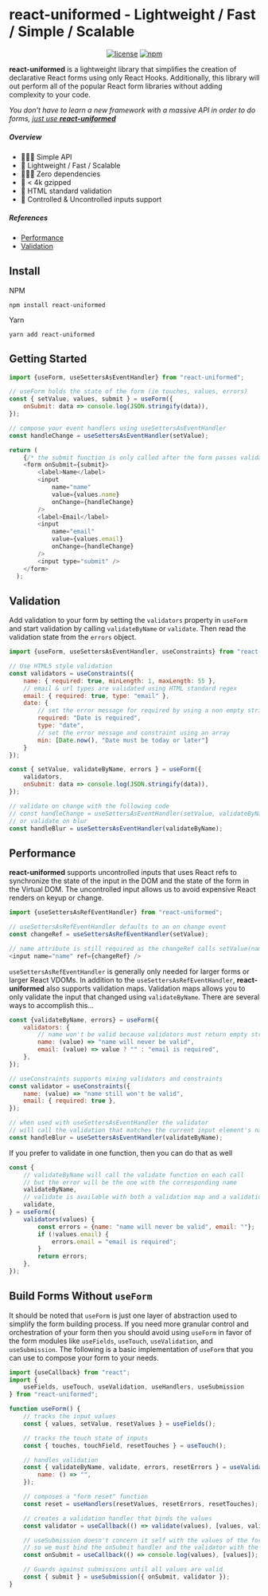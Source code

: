 # react-uniformed - **Lightweight / Fast / Simple / Scalable**

<div align="center"><p align="center">

[![license](https://badgen.now.sh/badge/license/MIT)](./LICENSE)
[![npm](https://badgen.net/bundlephobia/minzip/react-uniformed)](https://badgen.net/bundlephobia/minzip/react-uniformed)

</p></div>

**react-uniformed** is a lightweight library that simplifies the creation of declarative React forms using only React Hooks. Additionally, this library will out perform all of the popular React form libraries without adding complexity to your code.

*You don't have to learn a new framework with a massive API in order to do forms, <u>just use **react-uniformed**</u>*

##### Overview
* ‍️💆🏾‍♂️ Simple API
* 🐐 Lightweight / Fast / Scalable
* 🙅🏻‍♀️ Zero dependencies
* 💌 < 4k gzipped
* 📜 HTML standard validation
* 🚀 Controlled & Uncontrolled inputs support

##### References
* [Performance](#performance)
* [Validation](#validation)

## Install

NPM
```shell
npm install react-uniformed
```
Yarn
```shell
yarn add react-uniformed
```

## Getting Started
```javascript
import {useForm, useSettersAsEventHandler} from "react-uniformed";

// useForm holds the state of the form (ie touches, values, errors)
const { setValue, values, submit } = useForm({
    onSubmit: data => console.log(JSON.stringify(data)),
});

// compose your event handlers using useSettersAsEventHandler
const handleChange = useSettersAsEventHandler(setValue);

return (
    {/* the submit function is only called after the form passes validation */}
    <form onSubmit={submit}>
        <label>Name</label>
        <input
            name="name"
            value={values.name}
            onChange={handleChange}
        />
        <label>Email</label>
        <input
            name="email"
            value={values.email}
            onChange={handleChange}
        />
        <input type="submit" />
    </form>
  );
```

## Validation
Add validation to your form by setting the `validators` property in `useForm` and start validation by calling `validateByName` or `validate`. Then read the validation state from the `errors` object.
```javascript
import {useForm, useSettersAsEventHandler, useConstraints} from "react-uniformed";

// Use HTML5 style validation
const validators = useConstraints({
    name: { required: true, minLength: 1, maxLength: 55 },
    // email & url types are validated using HTML standard regex
    email: { required: true, type: "email" },
    date: {
        // set the error message for required by using a non empty string
        required: "Date is required",
        type: "date",
        // set the error message and constraint using an array
        min: [Date.now(), "Date must be today or later"]
    }
});

const { setValue, validateByName, errors } = useForm({
    validators,
    onSubmit: data => console.log(JSON.stringify(data)),
});

// validate on change with the following code
// const handleChange = useSettersAsEventHandler(setValue, validateByName);
// or validate on blur
const handleBlur = useSettersAsEventHandler(validateByName);
```

## Performance
**react-uniformed** supports uncontrolled inputs that uses React refs to synchronize the state of the input in the DOM and the state of the form in the Virtual DOM.  The uncontrolled input allows us to avoid expensive React renders on keyup or change.
```javascript
import {useSettersAsRefEventHandler} from "react-uniformed";

// useSettersAsRefEventHandler defaults to an on change event
const changeRef = useSettersAsRefEventHandler(setValue);

// name attribute is still required as the changeRef calls setValue(name, value) on change
<input name="name" ref={changeRef} />
```

`useSettersAsRefEventHandler` is generally only needed for larger forms or larger React VDOMs. In addition to the `useSettersAsRefEventHandler`, **react-uniformed** also supports validation maps. Validation maps allows you to only validate the input that changed using `validateByName`. There are several ways to accomplish this...

```javascript
const {validateByName, errors} = useForm({
    validators: {
        // name won't be valid because validators must return empty string for valid values
        name: (value) => "name will never be valid",
        email: (value) => value ? "" : "email is required",
    },
});

// useConstraints supports mixing validators and constraints
const validator = useConstraints({
    name: (value) => "name still won't be valid",
    email: { required: true },
});

// when used with useSettersAsEventHandler the validator
// will call the validation that matches the current input element's name
const handleBlur = useSettersAsEventHandler(validateByName);
```
If you prefer to validate in one function, then you can do that as well
```javascript
const {
    // validateByName will call the validate function on each call
    // but the error will be the one with the corresponding name
    validateByName,
    // validate is available with both a validation map and a validation function
    validate,
} = useForm({
    validators(values) {
        const errors = {name: "name will never be valid", email: ""};
        if (!values.email) {
            errors.email = "email is required";
        }
        return errors;
    },
});
```
## Build Forms Without `useForm`
It should be noted that `useForm` is just one layer of abstraction used to simplify the form building process. If you need more granular control and orchestration of your form then you should avoid using `useForm` in favor of the form modules like `useFields`, `useTouch`, `useValidation`, and `useSubmission`. The following is a basic implementation of `useForm` that you can use to compose your form to your needs.
```javascript
import {useCallback} from "react";
import {
    useFields, useTouch, useValidation, useHandlers, useSubmission
} from "react-uniformed";

function useForm() {
    // tracks the input values
    const { values, setValue, resetValues } = useFields();

    // tracks the touch state of inputs
    const { touches, touchField, resetTouches } = useTouch();

    // handles validation
    const { validateByName, validate, errors, resetErrors } = useValidation({
        name: () => "",
    });

    // composes a "form reset" function
    const reset = useHandlers(resetValues, resetErrors, resetTouches);

    // creates a validation handler that binds the values
    const validator = useCallback(() => validate(values), [values, validate]);

    // useSubmission doesn't concern it self with the values of the form,
    // so we must bind the onSubmit handler and the validator with the values
    const onSubmit = useCallback(() => console.log(values), [values]);

    // Guards against submissions until all values are valid
    const { submit } = useSubmission({ onSubmit, validator });
}
```